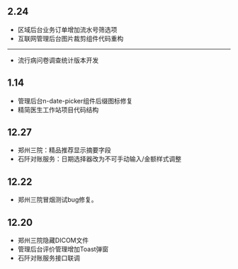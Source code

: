 ## 2.24
- 区域后台业务订单增加流水号筛选项
- 互联网管理后台图片裁剪组件代码重构
----
- 流行病问卷调查统计版本开发

## 1.14
- 管理后台n-date-picker组件后缀图标修复
- 精简医生工作站项目代码结构


## 12.27
- 郑州三院：精品推荐显示摘要字段
- 石阡对账服务：日期选择器改为不可手动输入/金额样式调整

## 12.22
- 郑州三院冒烟测试bug修复。

## 12.20
- 郑州三院隐藏DICOM文件
- 管理后台评价管理增加Toast弹窗
- 石阡对账服务接口联调